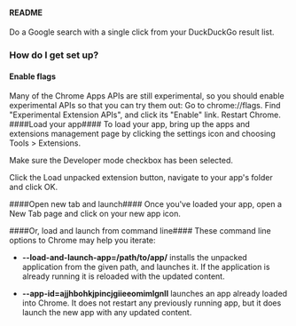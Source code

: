 #### README ###

Do a Google search with a single click from your DuckDuckGo result list.
### How do I get set up? ###

#### Enable flags ####
Many of the Chrome Apps APIs are still experimental, so you should enable experimental APIs so that you can try them out:
Go to chrome://flags.
Find "Experimental Extension APIs", and click its "Enable" link.
Restart Chrome.
####Load your app####
To load your app, bring up the apps and extensions management page by clicking the settings icon  and choosing Tools > Extensions.

Make sure the Developer mode checkbox has been selected.

Click the Load unpacked extension button, navigate to your app's folder and click OK.

####Open new tab and launch####
Once you've loaded your app, open a New Tab page and click on your new app icon.

####Or, load and launch from command line####
These command line options to Chrome may help you iterate:

* **--load-and-launch-app=/path/to/app/** installs the unpacked application from the given path, and launches it. If the application is already running it is reloaded with the updated content.

* **--app-id=ajjhbohkjpincjgiieeomimlgnll** launches an app already loaded into Chrome. It does not restart any previously running app, but it does launch the new app with any updated content.